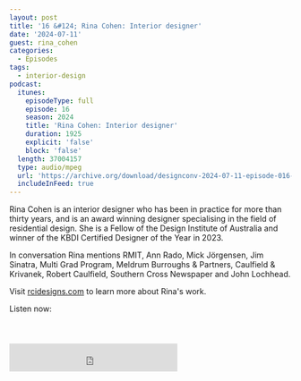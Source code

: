 ```yaml
---
layout: post
title: '16 &#124; Rina Cohen: Interior designer'
date: '2024-07-11'
guest: rina_cohen
categories:
  - Episodes
tags:
  - interior-design
podcast:
  itunes:
    episodeType: full
    episode: 16
    season: 2024
    title: 'Rina Cohen: Interior designer'
    duration: 1925
    explicit: 'false'
    block: 'false'
  length: 37004157
  type: audio/mpeg
  url: 'https://archive.org/download/designconv-2024-07-11-episode-016-rina-cohen/2024-07-11-episode-016-rina-cohen.mp3'
  includeInFeed: true
---
```


Rina Cohen is an interior designer who has been in practice for more than thirty
years, and is an award winning designer specialising in the field of residential
design. She is a Fellow of the Design Institute of Australia and winner of the
KBDI Certified Designer of the Year in 2023.

In conversation Rina mentions RMIT, Ann Rado, Mick Jörgensen, Jim Sinatra,
Multi Grad Program, Meldrum Burroughs & Partners, Caulfield & Krivanek, Robert
Caulfield, Southern Cross Newspaper and John Lochhead.

Visit [rcidesigns.com](https://www.rcidesigns.com) to learn more about Rina's
work.

Listen now:
<div class="responsive-embed" style="padding-top: 8%;">
  <!--suppress HtmlUnknownAttribute, HtmlDeprecatedAttribute -->
  <iframe src="https://archive.org/embed/designconv-2024-07-11-episode-016-rina-cohen" class="responsive-embed-item" height="50" frameborder="0" webkitallowfullscreen="true" mozallowfullscreen="true" allowfullscreen></iframe>
</div>

